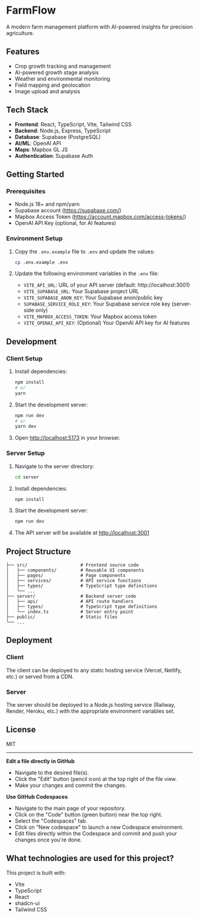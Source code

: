# FarmFlow

A modern farm management platform with AI-powered insights for precision agriculture.

## Features

- Crop growth tracking and management
- AI-powered growth stage analysis
- Weather and environmental monitoring
- Field mapping and geolocation
- Image upload and analysis

## Tech Stack

- **Frontend**: React, TypeScript, Vite, Tailwind CSS
- **Backend**: Node.js, Express, TypeScript
- **Database**: Supabase (PostgreSQL)
- **AI/ML**: OpenAI API
- **Maps**: Mapbox GL JS
- **Authentication**: Supabase Auth

## Getting Started

### Prerequisites

- Node.js 18+ and npm/yarn
- Supabase account (https://supabase.com/)
- Mapbox Access Token (https://account.mapbox.com/access-tokens/)
- OpenAI API Key (optional, for AI features)

### Environment Setup

1. Copy the `.env.example` file to `.env` and update the values:
   ```bash
   cp .env.example .env
   ```

2. Update the following environment variables in the `.env` file:
   - `VITE_API_URL`: URL of your API server (default: http://localhost:3001)
   - `VITE_SUPABASE_URL`: Your Supabase project URL
   - `VITE_SUPABASE_ANON_KEY`: Your Supabase anon/public key
   - `SUPABASE_SERVICE_ROLE_KEY`: Your Supabase service role key (server-side only)
   - `VITE_MAPBOX_ACCESS_TOKEN`: Your Mapbox access token
   - `VITE_OPENAI_API_KEY`: (Optional) Your OpenAI API key for AI features

## Development

### Client Setup

1. Install dependencies:
   ```bash
   npm install
   # or
   yarn
   ```

2. Start the development server:
   ```bash
   npm run dev
   # or
   yarn dev
   ```

3. Open [http://localhost:5173](http://localhost:5173) in your browser.

### Server Setup

1. Navigate to the server directory:
   ```bash
   cd server
   ```

2. Install dependencies:
   ```bash
   npm install
   ```

3. Start the development server:
   ```bash
   npm run dev
   ```

4. The API server will be available at [http://localhost:3001](http://localhost:3001)

## Project Structure

```
├── src/                    # Frontend source code
│   ├── components/         # Reusable UI components
│   ├── pages/              # Page components
│   ├── services/           # API service functions
│   ├── types/              # TypeScript type definitions
│   └── ...
├── server/                 # Backend server code
│   ├── api/                # API route handlers
│   ├── types/              # TypeScript type definitions
│   └── index.ts            # Server entry point
├── public/                 # Static files
└── ...
```

## Deployment

### Client

The client can be deployed to any static hosting service (Vercel, Netlify, etc.) or served from a CDN.

### Server

The server should be deployed to a Node.js hosting service (Railway, Render, Heroku, etc.) with the appropriate environment variables set.

## License

MIT

---

**Edit a file directly in GitHub**

- Navigate to the desired file(s).
- Click the "Edit" button (pencil icon) at the top right of the file view.
- Make your changes and commit the changes.

**Use GitHub Codespaces**

- Navigate to the main page of your repository.
- Click on the "Code" button (green button) near the top right.
- Select the "Codespaces" tab.
- Click on "New codespace" to launch a new Codespace environment.
- Edit files directly within the Codespace and commit and push your changes once you're done.

## What technologies are used for this project?

This project is built with:

- Vite
- TypeScript
- React
- shadcn-ui
- Tailwind CSS


